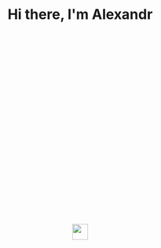 <h1 align="center">Hi there, I'm Alexandr

  <div>
   <?xml version="1.0" standalone="no"?>
<!DOCTYPE svg PUBLIC "-//W3C//DTD SVG 20010904//EN"
 "http://www.w3.org/TR/2001/REC-SVG-20010904/DTD/svg10.dtd">
<svg version="1.0" xmlns="http://www.w3.org/2000/svg"
 width="640.000000pt" height="484.000000pt" viewBox="0 0 640.000000 484.000000"
 preserveAspectRatio="xMidYMid meet">

<g transform="translate(0.000000,484.000000) scale(0.100000,-0.100000)"
fill="#000000" stroke="none">
<path d="M1874 4753 c-167 -178 -249 -358 -308 -678 -42 -227 -50 -328 -42
-558 7 -232 11 -262 56 -447 17 -69 35 -156 40 -195 17 -130 71 -309 126 -418
24 -47 252 -290 281 -298 8 -3 8 -19 2 -59 -6 -30 -7 -100 -4 -155 l7 -101
-89 -12 c-48 -6 -117 -14 -153 -17 -193 -17 -283 -48 -346 -117 -65 -72 -39
-137 58 -146 50 -4 143 -47 135 -61 -2 -3 -10 -21 -18 -39 l-14 -33 -90 7
c-49 3 -93 9 -97 13 -4 3 -11 33 -17 66 -49 296 -83 478 -96 523 -9 29 -13 57
-10 62 3 5 -3 18 -13 28 -14 14 -67 28 -188 51 -93 18 -263 50 -379 72 -369
71 -557 93 -595 69 -32 -20 -2 -253 63 -490 13 -47 34 -121 46 -165 12 -44 36
-120 52 -170 17 -49 34 -105 39 -124 13 -52 38 -70 116 -84 38 -7 69 -17 69
-23 0 -5 -43 -12 -95 -15 -130 -8 -236 -35 -269 -68 -15 -14 -18 -18 -6 -9 34
28 174 58 270 58 l87 0 -6 -38 c-3 -20 -8 -63 -12 -94 l-6 -58 -145 0 c-139 0
-177 7 -195 34 -5 8 -8 7 -8 -1 0 -7 12 -20 27 -30 23 -15 47 -17 170 -15 78
2 148 0 153 -3 7 -4 -1 -20 -20 -41 -16 -19 -30 -40 -30 -47 1 -13 30 21 30
35 0 4 7 8 15 8 11 0 15 -11 15 -37 1 -21 7 -64 14 -95 8 -32 10 -60 6 -63 -5
-3 -58 -8 -117 -12 -127 -7 -153 1 -153 47 0 38 28 56 115 75 68 14 109 33 45
21 -100 -19 -131 -30 -155 -53 -32 -32 -32 -53 0 -83 24 -22 28 -23 155 -17
l130 6 9 -37 c6 -20 17 -76 25 -124 18 -103 33 -136 92 -194 37 -38 49 -44 85
-44 l41 0 -55 45 c-74 60 -96 93 -108 162 -6 32 -17 87 -25 122 -8 35 -11 67
-8 70 3 3 171 9 372 12 l367 5 -369 2 c-327 1 -371 3 -379 17 -4 9 -14 60 -21
113 -12 86 -11 98 2 109 10 8 11 13 4 13 -14 0 -15 71 -4 135 6 33 11 39 27
36 11 -2 67 -7 125 -10 58 -4 167 -20 243 -36 131 -28 139 -31 182 -71 92 -86
251 -149 501 -200 115 -23 439 -30 577 -11 103 14 111 14 170 -5 113 -37 388
-35 521 3 21 6 60 31 86 55 l47 44 81 0 c81 0 82 0 97 -31 46 -88 148 -162
341 -245 131 -56 194 -90 194 -103 0 -4 -19 -8 -42 -9 -90 -4 -322 -27 -298
-29 14 -2 102 3 195 10 l170 13 33 -32 c35 -35 42 -58 15 -50 -10 3 -58 8
-108 11 -49 3 -139 10 -199 16 -60 5 -111 8 -113 5 -6 -6 44 -12 263 -32 l181
-17 36 -49 36 -48 -32 -1 c-18 -1 7 -7 54 -14 48 -7 90 -15 95 -18 13 -7 183
-35 289 -47 50 -5 158 -17 240 -25 194 -20 349 -46 539 -90 79 -18 115 -35
168 -78 36 -29 68 -31 68 -6 0 27 -90 96 -152 117 -89 29 -278 67 -452 92 -83
11 -151 22 -153 24 -2 2 22 7 54 10 32 4 67 12 78 16 12 6 -1 7 -35 2 -227
-29 -668 25 -726 89 l-19 22 55 -7 c140 -16 260 -24 540 -36 124 -5 236 -13
250 -18 l25 -10 -35 -16 c-19 -8 -30 -15 -23 -16 18 0 103 38 103 47 0 5 -19
9 -42 9 -24 1 -144 6 -268 13 -205 10 -327 19 -541 37 l-75 7 -25 45 c-50 95
-127 151 -323 232 -71 30 -155 71 -185 91 -56 36 -129 105 -120 113 2 2 130 8
284 11 l280 7 25 -22 c37 -33 134 -77 225 -100 49 -13 145 -26 248 -33 157
-10 166 -12 130 -24 l-38 -12 45 6 c25 3 103 6 174 5 70 0 126 1 123 4 -3 3
-42 9 -88 13 l-84 8 65 2 c36 0 101 8 145 17 44 9 98 15 121 15 23 -1 78 5
124 13 55 10 90 12 107 5 13 -5 48 -9 76 -9 76 0 99 -8 95 -34 -5 -37 -133
-68 -338 -83 -98 -6 -118 -13 -39 -13 70 0 205 17 291 36 81 19 113 41 104 71
-8 24 -34 32 -140 42 l-71 7 50 16 c52 17 315 34 315 20 0 -4 -23 -53 -52
-110 -40 -79 -57 -102 -73 -102 -11 0 -27 -5 -35 -10 -11 -7 -5 -8 19 -3 31 6
34 4 27 -13 -5 -10 -13 -32 -18 -49 -6 -16 -14 -33 -17 -37 -3 -4 -70 -9 -149
-11 -79 -3 -146 -8 -150 -12 -4 -4 58 -5 138 -1 80 4 148 4 152 1 3 -3 -3 -34
-13 -68 -21 -71 -53 -250 -47 -268 2 -7 14 -3 31 12 22 20 31 42 47 124 11 55
28 123 37 152 l16 51 116 7 c134 7 206 27 273 76 26 19 47 36 47 39 1 8 -55
11 -221 10 -87 0 -158 3 -158 7 0 5 16 37 35 73 19 36 42 80 52 97 10 20 24
33 36 33 30 0 57 19 57 40 0 11 -4 20 -9 20 -5 0 -8 -7 -7 -16 0 -9 -8 -20
-19 -24 -20 -7 -21 -4 -20 69 0 61 -4 83 -22 114 -27 45 -27 47 -10 47 7 0 37
7 65 15 38 12 56 23 66 43 13 24 26 30 142 55 168 37 164 36 272 46 105 11
138 7 167 -17 20 -17 20 -17 1 5 -10 13 -33 25 -50 28 -46 9 -282 -21 -396
-50 -54 -14 -108 -25 -119 -25 -19 0 -19 2 -7 32 8 18 19 76 25 128 7 52 18
131 26 175 8 44 17 111 20 150 4 43 12 76 23 88 13 14 14 22 5 37 -8 12 -9 42
-4 98 8 77 2 155 -13 180 -9 15 -100 15 -381 2 -257 -12 -448 -28 -495 -40
-31 -8 -37 -15 -48 -57 -28 -113 -71 -338 -88 -461 -12 -89 -23 -137 -33 -146
-9 -8 -50 -28 -91 -44 l-75 -30 -7 27 c-11 39 14 54 77 46 63 -7 85 0 85 31 0
68 -215 203 -413 260 -121 34 -152 42 -155 39 -3 -3 23 -15 201 -95 140 -63
289 -151 276 -164 -2 -3 -38 0 -79 5 -41 6 -97 12 -125 14 -50 3 -219 62 -263
91 -30 20 -38 12 -18 -18 19 -29 105 -82 177 -109 72 -28 150 -70 144 -79 -12
-19 -74 -19 -131 -2 -47 15 -55 21 -39 26 57 21 55 24 -16 19 -68 -5 -83 -3
-133 20 l-57 26 6 38 c4 21 11 60 16 86 5 26 9 67 9 91 0 23 3 45 6 49 8 8 19
151 19 247 0 56 -5 83 -18 103 -11 17 -13 27 -6 27 22 0 224 214 276 291 76
112 146 295 159 417 4 31 11 62 15 68 8 9 45 170 69 297 45 232 56 593 26 822
-18 139 -75 376 -105 435 -10 19 -36 70 -57 114 -57 117 -88 156 -124 156 -80
0 -320 -150 -504 -315 -111 -99 -264 -322 -297 -433 -9 -31 -17 -41 -28 -38
-40 11 -135 26 -231 36 -113 12 -120 14 -120 35 0 22 -52 77 -87 91 -75 32
-161 10 -222 -55 l-36 -39 -138 -3 -138 -4 -24 45 c-13 25 -39 79 -59 121 -76
162 -247 366 -401 478 -57 42 -160 101 -175 101 -6 0 -27 -17 -46 -37z m2474
-85 c-59 -56 -148 -299 -188 -508 -21 -113 -26 -120 -102 -160 -77 -41 -217
-12 -277 56 -26 29 -31 43 -31 83 0 44 6 57 58 128 95 127 311 304 477 389 98
51 105 53 63 12z m-2292 -37 c91 -67 198 -176 271 -276 52 -72 92 -142 75
-131 -5 3 -13 -10 -16 -29 -8 -43 -47 -90 -105 -127 -36 -22 -56 -28 -103 -28
-93 0 -100 11 -121 201 -15 136 -65 372 -91 432 -13 29 7 20 90 -42z m-174
-138 c49 -55 73 -219 66 -443 -4 -128 -7 -141 -49 -262 -24 -70 -45 -125 -47
-123 -3 2 15 59 39 127 l44 123 -1 215 c-1 200 -3 220 -25 284 -27 78 -44 90
-99 72 -26 -8 -40 -22 -57 -56 -72 -146 -144 -511 -159 -800 -4 -76 -1 -166
10 -266 9 -83 16 -155 17 -160 0 -5 7 16 15 46 20 75 65 170 122 254 26 39 56
88 67 108 10 21 21 35 23 33 3 -2 -3 -16 -12 -29 -9 -14 -16 -30 -16 -36 0 -6
-18 -34 -39 -63 -60 -80 -120 -208 -140 -299 l-17 -81 -12 65 c-22 119 -34
321 -28 450 14 272 82 614 156 781 23 51 29 57 74 68 47 11 52 10 68 -8z
m2647 -238 c32 -16 32 -17 56 -200 29 -220 15 -674 -25 -850 -5 -22 -10 -55
-10 -74 l0 -34 -18 24 c-10 13 -28 49 -41 79 -63 147 -116 242 -180 322 -62
78 -69 90 -61 115 l8 28 1 -32 c1 -20 12 -45 29 -65 88 -102 139 -189 209
-353 l37 -90 13 75 c46 269 56 631 23 876 -17 130 -23 151 -42 166 -61 47
-144 -6 -211 -137 -31 -59 -35 -55 -8 8 35 81 117 155 174 157 10 0 31 -7 46
-15z m-2100 -75 c11 -24 11 -24 -3 -6 -9 11 -16 24 -16 30 0 12 5 7 19 -24z
m50 -110 c11 -24 11 -24 -3 -6 -9 11 -16 24 -16 30 0 12 5 7 19 -24z m634 -9
c17 -16 20 -33 20 -93 0 -40 -3 -100 -7 -133 -6 -51 -4 -65 13 -93 25 -39 53
-51 126 -54 43 -2 61 2 85 20 16 13 30 21 30 19 0 -12 -80 -87 -107 -101 -85
-42 -198 3 -243 98 -19 37 -19 39 0 90 26 68 26 120 -1 147 -16 16 -27 19 -47
13 -15 -4 -37 -6 -48 -6 -12 1 -28 -5 -35 -14 -10 -12 -8 -20 10 -42 22 -27
34 -51 46 -87 5 -16 8 -17 16 -5 8 12 9 11 6 -5 -12 -49 -20 -102 -19 -125 l1
-25 -8 25 -8 25 -12 -28 c-6 -16 -11 -35 -11 -43 0 -8 -9 -14 -20 -14 -36 0
-126 -40 -152 -68 -46 -49 -58 -85 -58 -174 0 -73 3 -88 25 -121 l26 -37 117
0 118 0 -4 -40 c-4 -40 -6 -42 -76 -75 -126 -60 -263 -162 -243 -181 4 -4 31
9 60 28 94 63 239 127 288 128 20 0 154 -56 286 -120 123 -60 156 -65 98 -14
-45 38 -114 79 -255 150 -52 26 -98 52 -102 58 -4 6 -8 23 -8 38 l0 28 123 -6
c151 -7 176 0 201 51 24 48 34 173 16 214 -11 28 -10 32 22 65 42 43 58 92 59
182 1 63 -1 70 -27 91 -16 13 -32 23 -35 23 -3 0 -14 -18 -24 -40 -27 -61 -47
-74 -102 -67 -29 3 -52 12 -60 23 -17 24 -16 76 2 121 8 19 15 44 15 54 0 23
17 24 160 5 117 -16 284 -54 374 -85 141 -49 300 -155 411 -272 132 -140 193
-237 259 -411 67 -172 80 -329 38 -450 -13 -36 -29 -72 -37 -78 -8 -6 -12 -17
-9 -25 3 -7 1 -16 -5 -20 -7 -4 -8 0 -4 11 5 13 0 12 -25 -6 -36 -27 -38 -33
-17 -50 13 -11 13 -15 0 -40 -52 -100 -270 -310 -321 -310 -12 0 -24 -4 -26
-9 -2 -5 -58 -5 -138 0 -74 5 -507 8 -963 7 -455 -2 -827 0 -827 3 0 3 -19 20
-43 36 -24 17 -80 68 -125 113 -62 61 -90 98 -116 153 -76 161 -116 332 -116
496 1 227 63 378 243 582 96 110 218 201 371 279 143 72 248 97 446 106 138 6
160 13 204 63 17 18 39 37 50 42 32 13 97 3 119 -20z m-1036 -93 c-2 -18 -4
-4 -4 32 0 36 2 50 4 33 2 -18 2 -48 0 -65z m2196 22 c-8 -30 -18 -116 -22
-190 l-8 -135 -1 101 c-2 98 8 185 30 252 16 54 18 32 1 -28z m-1773 40 c0 -5
-8 -10 -17 -10 -15 0 -16 2 -3 10 19 12 20 12 20 0z m1627 -82 c-2 -18 -4 -6
-4 27 0 33 2 48 4 33 2 -15 2 -42 0 -60z m-1670 66 c-3 -3 -12 -4 -19 -1 -8 3
-5 6 6 6 11 1 17 -2 13 -5z m1194 -31 c-12 -20 -14 -14 -5 12 4 9 9 14 11 11
3 -2 0 -13 -6 -23z m-1331 -17 c0 -2 -7 -7 -16 -10 -8 -3 -12 -2 -9 4 6 10 25
14 25 6z m-60 -31 c0 -2 -10 -9 -22 -15 -22 -11 -22 -10 -4 4 21 17 26 19 26
11z m-70 -40 c0 -2 -10 -9 -22 -15 -22 -11 -22 -10 -4 4 21 17 26 19 26 11z
m-123 -27 c-3 -8 -6 -5 -6 6 -1 11 2 17 5 13 3 -3 4 -12 1 -19z m73 -2 c0 -2
-8 -10 -17 -17 -16 -13 -17 -12 -4 4 13 16 21 21 21 13z m-77 -40 c3 -8 0 -19
-7 -25 -10 -9 -12 -6 -8 14 5 29 8 31 15 11z m2060 -59 c3 22 4 20 6 -10 l1
-38 -40 32 c-49 39 -53 52 -6 15 l35 -26 4 27z m-1106 -69 c-3 -7 -5 -2 -5 12
0 14 2 19 5 13 2 -7 2 -19 0 -25z m21 -43 c-3 -3 -9 2 -12 12 -6 14 -5 15 5 6
7 -7 10 -15 7 -18z m-68 -5 c0 -5 -5 -10 -11 -10 -5 0 -7 5 -4 10 3 6 8 10 11
10 2 0 4 -4 4 -10z m125 -40 c10 -11 16 -20 13 -20 -3 0 -13 9 -23 20 -10 11
-16 20 -13 20 3 0 13 -9 23 -20z m235 -5 c-13 -14 -31 -25 -39 -24 -11 0 -10
3 4 9 12 4 27 15 34 24 7 9 16 16 19 16 3 0 -5 -11 -18 -25z m-183 -21 c-3 -3
-12 -4 -19 -1 -8 3 -5 6 6 6 11 1 17 -2 13 -5z m50 -10 c-3 -3 -12 -4 -19 -1
-8 3 -5 6 6 6 11 1 17 -2 13 -5z m66 -1 c-7 -2 -19 -2 -25 0 -7 3 -2 5 12 5
14 0 19 -2 13 -5z m-338 -53 c15 -17 16 -24 7 -45 -25 -55 -113 -50 -120 7 -6
51 76 79 113 38z m1456 -953 c-10 -9 -11 -8 -5 6 3 10 9 15 12 12 3 -3 0 -11
-7 -18z m-4207 -305 c-1 -7 -2 -36 -4 -64 l-2 -53 -9 40 c-12 61 -11 97 4 93
6 -3 12 -10 11 -16z m166 -27 c25 -8 71 -17 103 -20 31 -4 57 -10 57 -14 0 -4
24 -9 53 -10 28 -1 185 -28 347 -60 340 -66 318 -54 344 -192 8 -41 24 -117
35 -169 40 -193 60 -341 56 -420 -1 -25 -3 -60 -4 -78 -1 -39 3 -39 -151 1
-60 15 -77 23 -57 25 19 2 27 9 27 22 0 31 -28 50 -78 51 -26 1 -68 3 -94 5
-26 2 -50 -1 -52 -5 -3 -4 38 -11 91 -14 67 -4 100 -10 111 -21 23 -23 9 -29
-36 -16 -22 5 -78 15 -124 21 -46 5 -119 21 -163 34 -113 34 -306 84 -350 90
-11 2 -22 4 -24 4 -2 1 2 8 9 16 11 13 10 14 -6 9 -10 -4 -24 -11 -30 -15 -5
-5 -20 -6 -32 -2 -29 7 -52 86 -51 174 2 97 -50 289 -84 311 -5 3 -12 21 -14
40 -5 49 -10 79 -22 118 -12 39 -14 100 -4 125 5 14 14 16 52 11 25 -3 66 -13
91 -21z m1750 -89 c0 -3 -4 -8 -10 -11 -5 -3 -10 -1 -10 4 0 6 5 11 10 11 6 0
10 -2 10 -4z m1300 -11 c151 -3 313 -10 360 -16 47 -6 134 -12 193 -13 84 -1
110 -4 117 -16 13 -20 13 -157 -1 -181 -6 -11 -10 -35 -10 -52 0 -62 -22 -173
-54 -272 -18 -55 -42 -136 -54 -179 -12 -44 -31 -89 -44 -102 -13 -14 -26 -45
-32 -81 l-11 -58 -69 -1 c-39 -1 -60 0 -48 3 29 6 45 27 41 55 -3 21 -9 23
-88 29 -47 3 -87 4 -89 2 -12 -10 18 -17 89 -21 44 -2 80 -7 80 -11 -1 -19
-22 -33 -58 -38 -32 -4 -47 -1 -68 16 -15 11 -33 21 -42 21 -8 0 2 -13 23 -30
l38 -30 -29 0 c-16 0 -173 7 -349 15 -176 8 -392 15 -480 16 -88 0 -206 6
-263 13 -57 6 -108 8 -115 4 -23 -14 -65 -9 -71 10 -3 9 -4 53 -2 97 3 107 -3
121 -56 133 -24 5 -46 7 -50 5 -4 -2 -10 -24 -14 -50 -4 -26 -16 -61 -26 -80
-15 -25 -18 -42 -13 -73 6 -33 4 -40 -9 -40 -9 0 -17 3 -17 8 -6 35 -9 74 -14
182 -4 68 -10 127 -14 130 -17 11 -22 62 -7 74 10 7 16 41 20 107 6 79 4 98
-9 109 -19 16 -19 39 0 46 8 4 15 18 15 34 0 21 -7 30 -30 40 -36 15 -38 25
-7 35 21 8 21 8 -5 12 -16 2 -28 9 -28 15 0 6 11 8 25 6 20 -4 23 -3 14 8 -6
8 -17 14 -24 14 -7 0 -16 16 -20 36 -9 50 8 64 80 70 33 3 61 7 64 10 6 5 561
0 1161 -11z m-3191 -95 c0 -23 -1 -23 -8 -5 -5 11 -11 40 -14 65 l-6 45 14
-40 c7 -22 14 -51 14 -65z m3693 78 c-8 -8 -17 -8 -34 0 -22 10 -21 11 12 11
26 1 31 -2 22 -11z m1820 -160 c-7 -73 -21 -194 -32 -268 -11 -74 -25 -175
-31 -223 -10 -79 -14 -90 -36 -100 -18 -8 -29 -8 -41 1 -54 39 -78 50 -101 47
-14 -2 -94 -15 -177 -29 -84 -14 -172 -26 -197 -26 -53 0 -107 -10 -107 -19 0
-10 166 7 338 34 84 14 159 25 167 25 9 0 30 -14 47 -31 24 -23 40 -30 60 -27
30 5 38 -6 12 -16 -32 -12 -64 -5 -89 20 -30 30 -15 31 -290 -6 -82 -11 -167
-20 -187 -20 -21 0 -38 -4 -38 -9 0 -5 24 -7 53 -5 87 8 340 35 375 39 39 6
82 -3 82 -16 0 -13 -3 -14 -195 -43 -93 -15 -257 -45 -363 -67 -181 -39 -219
-42 -196 -19 9 9 191 39 248 41 29 1 30 1 6 8 -22 6 -62 4 -202 -14 -39 -5
-47 -3 -42 9 5 14 36 26 144 56 25 7 40 15 34 17 -9 3 -89 -14 -151 -33 -19
-5 -23 -3 -23 17 0 42 10 47 72 39 32 -5 70 -5 85 -1 22 6 9 10 -55 16 -82 7
-83 8 -80 33 3 25 3 25 108 27 58 1 116 5 130 9 26 7 32 8 137 21 35 4 68 14
74 21 9 11 6 13 -17 9 -253 -42 -351 -53 -389 -41 -40 13 -47 40 -12 50 12 3
94 6 182 6 88 1 178 5 200 9 50 11 33 13 -70 12 -44 -1 -134 -3 -201 -4 l-120
-2 13 90 c44 299 53 363 53 388 0 15 4 33 10 40 6 6 16 20 23 30 11 16 51 21
137 16 8 0 71 4 140 9 69 6 175 11 235 12 61 1 146 5 190 9 44 4 84 3 89 -1 6
-5 5 -58 -2 -140z m-802 113 c0 -6 -4 -13 -10 -16 -5 -3 -10 1 -10 9 0 9 5 16
10 16 6 0 10 -4 10 -9z m-3670 -11 c0 -5 -2 -10 -4 -10 -3 0 -8 5 -11 10 -3 6
-1 10 4 10 6 0 11 -4 11 -10z m-971 -215 c23 -84 43 -187 37 -193 -4 -3 -74
210 -93 283 -5 20 -5 20 16 0 12 -11 30 -52 40 -90z m1866 71 c19 -14 19 -15
-8 -40 l-27 -25 0 24 c0 13 -3 30 -6 39 -8 20 15 21 41 2z m-90 -255 c9 -89
14 -168 11 -176 -2 -7 -22 -16 -44 -20 -30 -5 -52 0 -95 19 -32 14 -57 27 -57
29 0 2 29 19 65 36 58 29 105 70 105 93 0 4 -17 0 -37 -11 -21 -10 -76 -30
-123 -45 l-84 -26 -22 21 c-14 14 -23 16 -26 9 -3 -10 -29 -9 -112 1 -158 19
-185 50 -92 104 45 26 106 41 296 70 58 9 125 26 150 38 25 13 46 22 47 22 1
-1 10 -74 18 -164z m83 151 c8 -6 12 -35 11 -96 -2 -93 -14 -123 -23 -54 -19
155 -18 168 12 150z m1892 -279 c-7 -37 -14 -81 -17 -98 -16 -103 -44 -259
-47 -263 -3 -2 -22 -6 -44 -9 l-39 -5 9 58 c6 41 16 66 32 81 15 14 31 51 45
105 26 97 64 209 69 203 2 -2 -1 -35 -8 -72z m-2260 29 c0 -4 -22 -17 -50 -30
-47 -22 -51 -22 -81 -7 -38 20 -34 24 28 35 65 10 103 12 103 2z m2753 -51
c31 -14 57 -28 57 -33 0 -17 -30 -7 -81 28 -30 20 -49 35 -44 33 6 -2 36 -15
68 -28z m-2601 -63 c-20 -20 -162 0 -162 23 0 4 17 14 37 22 36 14 40 13 85
-12 26 -14 44 -29 40 -33z m2213 46 c30 -20 24 -34 -16 -34 -21 0 -29 5 -29
18 0 17 8 32 17 32 2 0 15 -7 28 -16z m-2394 -72 c-51 -4 -63 4 -37 23 16 12
23 12 50 -3 l31 -17 -44 -3z m339 23 c0 -16 -17 -19 -45 -9 -13 5 -14 8 -3 15
21 14 48 10 48 -6z m243 -20 c27 -5 27 -6 27 -92 0 -70 -3 -88 -17 -99 -17
-12 -17 -13 0 -19 29 -12 19 -25 -18 -25 -40 0 -39 -3 -24 74 6 32 8 60 6 63
-7 6 -48 -86 -50 -110 -3 -35 -20 -10 -24 36 -3 37 1 54 17 74 14 18 20 41 20
74 0 44 2 48 18 40 9 -6 29 -12 45 -16z m1886 11 c6 -8 25 -19 41 -26 17 -7
30 -15 30 -19 0 -9 -128 -31 -175 -31 -33 0 -34 1 -29 33 3 17 7 38 10 45 5
17 108 16 123 -2z m-2166 -13 c38 -6 39 -7 35 -44 -2 -22 0 -39 3 -39 8 0 18
-91 11 -103 -2 -4 -10 -3 -17 3 -7 6 -26 13 -42 15 -15 2 -29 4 -30 4 -1 1 3
15 9 31 14 42 0 55 -73 69 -40 8 -58 16 -52 22 6 6 37 2 87 -11 43 -12 80 -20
82 -17 3 2 -23 12 -56 21 -65 18 -72 27 -37 44 27 13 32 13 80 5z m-1558 -30
c71 -19 72 -20 57 -35 -9 -9 -12 -9 -12 1 0 11 -16 12 -75 6 l-75 -7 0 32 c0
29 2 32 23 25 12 -3 49 -14 82 -22z m1048 -20 c42 -6 48 -18 15 -27 -35 -9
-108 -7 -108 3 0 5 -3 17 -7 27 -5 15 -2 16 28 10 19 -3 51 -9 72 -13z m2880
-19 c14 -5 -1 -16 -65 -47 -101 -48 -123 -51 -215 -36 -74 13 -77 16 -67 57 5
19 13 22 53 23 25 0 69 5 96 9 54 9 169 6 198 -6z m317 6 c0 -5 -6 -10 -14
-10 -8 0 -18 5 -21 10 -3 6 3 10 14 10 12 0 21 -4 21 -10z m-4207 -20 c5 -19
2 -20 -51 -14 -64 8 -80 14 -36 14 16 0 36 5 44 10 23 15 37 12 43 -10z m229
-27 c48 -15 86 -28 85 -30 -4 -4 -180 25 -200 33 -9 3 -13 12 -10 20 3 9 12
13 21 9 9 -3 55 -18 104 -32z m1012 8 c82 -18 104 -34 64 -46 -40 -13 -201
-76 -258 -102 -79 -36 -100 -43 -101 -35 0 4 -2 37 -4 74 -2 36 -6 76 -10 87
-6 19 -2 21 38 21 25 0 60 7 78 15 37 16 60 14 193 -14z m2943 5 c3 -3 2 -25
-1 -50 -6 -37 -12 -46 -36 -54 -15 -6 -31 -8 -34 -5 -3 3 -11 2 -18 -3 -12 -8
-22 -9 -90 -5 -29 1 -88 45 -76 56 4 4 46 22 95 40 80 31 143 39 160 21z
m-3610 -22 c-3 -3 -12 -4 -19 -1 -8 3 -5 6 6 6 11 1 17 -2 13 -5z m283 -39 c0
-33 -3 -43 -14 -39 -8 3 -11 15 -9 32 11 66 23 70 23 7z m-484 -10 c144 -23
195 -36 188 -47 -3 -5 -24 -7 -48 -3 -97 14 -281 64 -241 65 6 0 51 -7 101
-15z m3296 -1 c48 -5 57 -10 62 -29 6 -24 82 -58 159 -71 21 -4 41 -13 44 -21
4 -11 8 -11 13 -3 6 9 33 6 111 -11 57 -12 108 -26 113 -31 16 -14 -59 -9 -90
6 -34 16 -127 30 -120 17 3 -4 28 -11 55 -14 28 -3 63 -13 80 -21 16 -9 42
-16 56 -16 14 0 43 -5 64 -12 l38 -12 -16 -28 c-15 -26 -15 -30 1 -58 16 -28
16 -31 2 -37 -9 -3 -139 -7 -288 -7 -248 -1 -278 1 -356 21 -47 12 -103 29
-125 39 -36 15 -38 18 -21 28 10 6 32 22 47 35 28 22 29 26 27 100 -1 42 2 91
6 109 8 33 10 34 45 28 20 -4 62 -9 93 -12z m251 -15 c10 -11 17 -23 14 -25
-2 -2 -30 1 -63 8 l-59 12 30 12 c42 18 58 17 78 -7z m-3785 -8 c41 -11 76
-22 80 -25 3 -3 -18 -6 -47 -6 -57 0 -126 24 -116 40 3 5 7 10 8 10 1 0 35 -9
75 -19z m1420 -7 c12 -8 22 -22 22 -31 0 -16 11 -56 33 -116 12 -34 40 -54 82
-60 26 -3 30 -8 30 -33 0 -27 -3 -29 -50 -37 -27 -5 -129 -9 -225 -10 -198 -2
-327 15 -494 64 -99 30 -240 88 -232 96 2 2 49 -5 105 -17 l101 -22 173 63
c342 124 360 129 397 123 19 -4 45 -13 58 -20z m-883 -35 c13 -6 5 -6 -20 -3
-22 4 -44 11 -50 16 -11 10 34 2 70 -13z m3505 1 c0 -22 -33 -27 -60 -10 -13
8 -13 9 0 14 8 2 22 7 30 9 26 9 30 7 30 -13z m-3300 -37 c0 -9 -10 -11 -32
-6 -63 12 -71 20 -19 19 33 -1 51 -5 51 -13z m4102 -30 c18 -30 23 -52 22
-100 0 -35 -3 -65 -5 -67 -7 -7 -259 -9 -266 -2 -4 3 -1 6 5 6 17 0 60 80 73
137 13 57 16 58 106 62 38 1 43 -2 65 -36z m-3239 12 c22 -3 37 -12 37 -20 0
-7 14 -16 30 -20 55 -12 31 -20 -45 -15 -78 5 -88 10 -100 48 -6 20 -4 22 17
18 13 -3 40 -8 61 -11z m2652 -5 c-11 -5 -51 -8 -90 -8 -60 1 -64 2 -30 8 60
11 145 11 120 0z m350 -10 c13 -21 -8 -72 -43 -109 -39 -41 -99 -65 -192 -77
l-47 -6 0 33 c0 25 -8 40 -35 64 l-36 31 96 18 c54 11 129 27 167 37 86 22 83
21 90 9z m-2464 -10 l188 0 -24 -26 -25 -27 -122 7 c-246 13 -305 17 -386 27
-45 6 -85 16 -89 22 -4 7 36 8 132 4 76 -4 223 -7 326 -7z m744 -25 c121 -3
224 -10 229 -15 15 -15 -2 -24 -18 -11 -11 9 -37 10 -110 2 -52 -6 -157 -11
-232 -11 -121 0 -139 2 -161 20 -14 11 -40 20 -58 20 -18 0 -44 -9 -58 -20
-35 -27 -71 -26 -91 5 -9 13 -16 26 -16 27 0 2 66 0 147 -4 82 -3 247 -9 368
-13z m435 5 c0 -16 -37 -30 -80 -30 -54 0 -49 23 6 31 62 10 74 10 74 -1z
m-153 -21 c-14 -8 -22 -8 -30 0 -8 8 -3 11 19 11 25 -1 27 -2 11 -11z m-1452
-78 c6 -11 -33 -26 -43 -16 -4 3 0 10 8 15 19 12 27 12 35 1z m335 -6 c74 -3
155 -8 180 -11 l45 -6 -35 -18 c-51 -26 -214 -44 -338 -37 -58 3 -109 10 -113
14 -5 5 -3 24 4 42 12 33 12 33 67 27 30 -3 116 -8 190 -11z m2197 -18 c2 -3
-4 -10 -15 -16 -14 -7 -24 -6 -40 5 -12 8 -22 19 -22 24 0 8 67 -3 77 -13z
m894 -262 c17 -11 -11 -36 -66 -60 -50 -22 -93 -30 -232 -41 -83 -6 -84 -5
-53 63 l19 42 86 0 c47 -1 89 2 93 6 8 8 137 0 153 -10z"/>
<path d="M2472 3565 c-154 -24 -210 -48 -177 -75 12 -10 48 -10 175 -1 88 6
166 14 174 17 21 8 28 32 16 55 -13 23 -61 24 -188 4z"/>
<path d="M3412 3540 c-1 -15 4 -32 10 -38 12 -9 205 -49 290 -59 29 -4 38 -1
47 16 24 43 -51 74 -239 100 -101 13 -106 12 -108 -19z"/>
<path d="M2132 3419 c-29 -5 -62 -14 -73 -19 -21 -12 -35 -52 -24 -70 37 -60
323 -52 386 11 31 31 23 61 -24 78 -33 13 -189 13 -265 0z"/>
<path d="M3621 3381 c-39 -39 -24 -64 62 -108 42 -21 70 -26 153 -31 120 -6
148 0 170 34 16 24 16 26 -3 45 -34 35 -154 69 -262 76 -91 5 -100 4 -120 -16z"/>
<path d="M950 1910 c0 -6 19 -10 42 -10 49 0 46 9 -6 15 -20 3 -36 1 -36 -5z"/>
<path d="M475 1900 c-8 -12 -10 -79 -2 -86 3 -3 9 15 12 40 6 40 9 44 25 36
10 -6 27 -10 37 -10 17 1 17 2 -1 15 -22 17 -62 20 -71 5z"/>
<path d="M966 1869 c7 -11 51 -12 58 -1 3 4 -11 9 -30 9 -18 1 -31 -3 -28 -8z"/>
<path d="M526 1845 c-14 -13 -26 -30 -26 -36 0 -7 16 2 35 21 19 19 35 35 35
37 0 10 -21 0 -44 -22z"/>
<path d="M706 1818 c-9 -12 -16 -29 -16 -38 1 -8 7 -3 16 13 8 15 21 27 29 27
19 0 19 -9 -1 -31 -10 -11 -12 -19 -5 -24 6 -3 16 5 22 19 10 20 17 24 36 20
12 -4 23 -2 23 4 0 5 -12 12 -27 14 -16 3 -35 8 -44 12 -12 5 -22 0 -33 -16z"/>
<path d="M778 1783 c-10 -2 -18 -10 -18 -17 0 -8 -14 -16 -31 -20 -17 -3 -28
-10 -24 -16 4 -6 16 -5 34 5 31 15 43 11 34 -11 -3 -8 -16 -14 -29 -14 -13 0
-24 -5 -24 -11 0 -14 52 -2 62 14 4 7 5 20 2 30 -3 10 1 19 10 23 9 3 16 10
16 15 0 9 -4 10 -32 2z"/>
<path d="M448 1629 c-2 -13 -1 -35 3 -49 6 -20 7 -17 8 18 1 23 4 42 9 42 11
0 75 -24 90 -34 7 -4 16 -6 19 -3 9 10 -46 39 -85 44 -35 5 -40 3 -44 -18z"/>
<path d="M642 1617 c-64 -13 -47 -17 33 -8 50 5 62 8 40 12 -16 2 -50 1 -73
-4z"/>
<path d="M487 1583 c-15 -14 -5 -18 39 -14 32 2 42 6 33 12 -17 10 -63 12 -72
2z"/>
<path d="M625 1580 c-14 -6 2 -9 50 -9 48 0 64 3 50 9 -11 5 -33 9 -50 9 -16
0 -39 -4 -50 -9z"/>
<path d="M775 1499 c-31 -5 -22 -7 45 -10 47 -2 111 -3 143 -1 52 2 57 0 57
-19 0 -15 -5 -19 -17 -15 -43 11 -263 17 -263 7 0 -7 25 -11 63 -12 34 -1 100
-2 147 -2 81 -2 85 -1 88 21 2 12 -3 24 -11 28 -21 7 -206 10 -252 3z"/>
<path d="M2619 1963 c-13 -16 -12 -17 4 -4 16 13 21 21 13 21 -2 0 -10 -8 -17
-17z"/>
<path d="M2260 1831 c-5 -11 -10 -55 -10 -99 0 -92 9 -107 58 -92 18 5 32 6
32 2 0 -12 20 23 20 35 0 7 -14 20 -31 28 -34 18 -34 34 2 53 l24 13 -30 -3
c-26 -3 -30 -8 -33 -36 -2 -20 2 -34 10 -36 44 -14 51 -17 42 -26 -5 -4 -25
-11 -45 -15 l-35 -6 2 43 c1 24 2 64 3 91 1 40 4 47 21 47 10 0 24 -9 30 -20
6 -11 16 -20 22 -20 7 0 6 5 -2 15 -7 8 -9 15 -4 15 17 1 -30 30 -48 30 -9 0
-22 -9 -28 -19z"/>
<path d="M2505 1820 c-3 -5 -1 -10 4 -10 6 0 11 5 11 10 0 6 -2 10 -4 10 -3 0
-8 -4 -11 -10z"/>
<path d="M3695 1780 c-3 -5 -2 -10 4 -10 5 0 13 5 16 10 3 6 2 10 -4 10 -5 0
-13 -4 -16 -10z"/>
<path d="M3893 1775 c-9 -24 1 -27 15 -5 8 13 8 20 2 20 -6 0 -13 -7 -17 -15z"/>
<path d="M3740 1771 c0 -6 -10 -16 -22 -21 -23 -9 -23 -9 -2 -9 20 -1 41 26
29 37 -3 3 -5 0 -5 -7z"/>
<path d="M3926 1762 c-4 -13 -5 -26 -2 -29 10 -11 18 4 14 29 l-4 23 -8 -23z"/>
<path d="M2443 1693 c15 -2 37 -2 50 0 12 2 0 4 -28 4 -27 0 -38 -2 -22 -4z"/>
<path d="M2400 1672 c0 -15 27 -22 87 -22 71 0 64 9 -10 14 -31 2 -60 7 -66
11 -6 3 -11 2 -11 -3z"/>
<path d="M3766 1549 c-12 -23 -13 -36 -4 -55 6 -13 15 -24 20 -24 13 0 9 16
-7 30 -13 11 -12 16 6 41 11 16 23 29 27 29 4 0 7 -22 7 -49 l0 -50 -52 -16
c-38 -12 -83 -16 -172 -14 -66 1 -123 0 -127 -3 -23 -23 272 -22 314 1 13 7
25 11 27 9 2 -2 -4 -27 -13 -55 -13 -40 -21 -51 -32 -46 -8 3 -58 15 -110 25
-115 23 -169 35 -195 43 -11 3 -4 -3 15 -14 19 -11 43 -20 53 -21 10 0 16 -3
14 -7 -3 -5 18 -9 47 -10 28 -1 84 -11 123 -21 53 -14 75 -17 81 -8 15 20 35
94 29 110 -3 8 -2 18 3 21 6 4 10 31 10 61 0 51 -2 54 -24 54 -17 0 -29 -9
-40 -31z"/>
<path d="M2955 1490 c-13 -6 9 -9 64 -9 46 -1 81 2 78 5 -10 11 -120 13 -142
4z"/>
<path d="M3008 1453 c17 -2 47 -2 65 0 17 2 3 4 -33 4 -36 0 -50 -2 -32 -4z"/>
<path d="M3110 1450 c0 -5 5 -10 10 -10 6 0 10 5 10 10 0 6 -4 10 -10 10 -5 0
-10 -4 -10 -10z"/>
<path d="M2400 1412 c0 -11 -2 -26 -5 -34 -3 -7 1 -22 8 -32 13 -18 17 -18
128 -1 63 9 130 21 149 25 l35 8 -45 1 c-25 0 -90 -6 -145 -14 -55 -8 -104
-15 -108 -15 -5 0 -7 15 -5 33 3 27 7 32 28 31 14 0 84 -3 155 -7 86 -4 116
-3 90 3 -22 5 -95 12 -162 16 -120 6 -123 6 -123 -14z"/>
<path d="M5350 1880 c-12 -8 -10 -9 7 -7 12 2 26 6 29 10 11 11 -19 8 -36 -3z"/>
<path d="M5207 1869 c-15 -4 -27 -5 -27 -2 0 3 -7 0 -15 -7 -8 -7 -15 -20 -15
-29 1 -14 2 -14 11 2 6 11 23 17 47 18 20 0 46 4 57 8 18 7 17 8 -5 13 -14 2
-38 1 -53 -3z"/>
<path d="M5270 1845 c-14 -8 -45 -19 -69 -25 -54 -14 -46 -25 12 -16 28 4 53
16 67 31 27 29 25 30 -10 10z"/>
<path d="M5366 1851 c-12 -5 -15 -10 -9 -14 6 -4 16 0 23 8 14 17 13 17 -14 6z"/>
<path d="M5135 1750 c4 -6 11 -8 16 -5 14 9 11 15 -7 15 -8 0 -12 -5 -9 -10z"/>
<path d="M5177 1733 c-4 -3 -7 -11 -7 -17 0 -6 5 -5 12 2 6 6 9 14 7 17 -3 3
-9 2 -12 -2z"/>
<path d="M5473 1668 c-6 -7 -13 -21 -16 -31 -6 -16 -2 -18 25 -15 24 2 34 9
36 23 3 19 2 19 -11 3 -14 -18 -37 -24 -37 -11 0 3 7 15 17 25 9 10 11 18 6
18 -6 0 -15 -6 -20 -12z"/>
<path d="M5000 1620 c-6 -12 -9 -24 -7 -27 3 -2 11 5 17 17 6 12 9 24 7 27 -3
2 -11 -5 -17 -17z"/>
<path d="M5030 1630 c0 -5 7 -10 15 -10 8 0 15 5 15 10 0 6 -7 10 -15 10 -8 0
-15 -4 -15 -10z"/>
<path d="M5050 1593 c-14 -3 -29 -9 -35 -15 -13 -14 64 -3 79 12 11 11 3 11
-44 3z"/>
<path d="M5378 1483 c7 -3 16 -2 19 1 4 3 -2 6 -13 5 -11 0 -14 -3 -6 -6z"/>
<path d="M6281 1278 c0 -15 -10 -36 -22 -47 -20 -18 -161 -62 -314 -96 -38 -9
-74 -20 -78 -25 -10 -9 24 -1 213 48 74 19 147 41 162 48 33 17 51 47 45 77
-4 19 -4 18 -6 -5z"/>
<path d="M5829 1058 c-15 -11 -55 -23 -100 -29 -95 -14 -106 -24 -14 -14 73 7
127 25 140 45 12 19 1 19 -26 -2z"/>
<path d="M550 992 c0 -5 14 -7 30 -4 17 2 30 6 30 8 0 2 -13 4 -30 4 -16 0
-30 -4 -30 -8z"/>
<path d="M4670 769 c-25 -5 -97 -9 -160 -10 -112 -2 -113 -2 -50 -11 66 -8
236 4 295 21 l30 9 -35 0 c-19 0 -55 -4 -80 -9z"/>
<path d="M1287 733 c-15 -14 -6 -53 16 -67 31 -20 58 -24 259 -40 192 -16 397
-11 828 20 118 9 397 18 620 20 223 3 412 7 420 8 51 12 -734 4 -905 -9 -534
-38 -840 -43 -1100 -15 -77 8 -104 14 -120 30 -17 17 -18 23 -7 40 11 19 3 28
-11 13z"/>
<path d="M4911 716 c11 -11 288 -24 349 -16 42 5 20 8 -86 9 -78 0 -170 4
-205 7 -35 4 -61 4 -58 0z"/>
<path d="M3333 633 c15 -2 39 -2 55 0 15 2 2 4 -28 4 -30 0 -43 -2 -27 -4z"/>
<path d="M3937 623 c-43 -8 -76 -17 -73 -20 2 -3 37 1 78 9 92 16 245 15 618
-6 162 -9 335 -15 385 -15 74 2 63 3 -65 10 -85 5 -272 15 -415 24 -313 18
-425 18 -528 -2z"/>
<path d="M3179 626 c-2 -2 -47 -6 -99 -10 -93 -5 -330 -33 -360 -41 -8 -2
-217 -6 -465 -10 -489 -6 -1020 -21 -1128 -31 -92 -9 -121 -39 -77 -79 28 -26
319 -33 435 -10 44 8 96 16 115 16 25 1 28 3 12 6 -13 3 -76 -3 -139 -12 -90
-13 -148 -15 -264 -10 -89 5 -152 12 -158 19 -5 6 -5 20 -1 32 8 20 18 22 137
28 350 18 633 25 1129 27 214 2 365 7 430 16 98 13 180 22 429 48 97 9 115 13
69 14 -33 0 -63 -1 -65 -3z"/>
<path d="M2071 606 c10 -9 169 -15 169 -6 0 6 -37 10 -87 10 -47 0 -84 -2 -82
-4z"/>
<path d="M2510 446 c-52 -8 -131 -16 -175 -20 -236 -18 -521 -52 -470 -55 22
-1 355 31 585 57 177 19 427 21 705 3 159 -10 252 -18 593 -49 46 -5 85 -5 87
-2 2 4 -55 12 -128 19 -73 6 -148 13 -167 16 -19 2 -109 9 -200 15 -91 6 -181
13 -200 15 -19 2 -147 7 -285 9 -181 4 -276 2 -345 -8z"/>
<path d="M1553 427 c-24 -5 -43 -13 -43 -17 0 -8 86 12 96 23 9 8 2 8 -53 -6z"/>
<path d="M1425 398 c-22 -5 -89 -25 -148 -45 -115 -37 -165 -68 -154 -96 9
-23 26 -21 20 2 -2 10 2 25 11 33 15 15 152 62 286 99 68 18 55 24 -15 7z"/>
<path d="M1720 359 c-136 -21 -346 -63 -440 -88 -41 -12 -85 -21 -97 -21 -13
0 -23 -4 -23 -10 0 -14 5 -13 84 10 68 19 426 91 541 109 37 5 47 9 25 9 -19
0 -60 -4 -90 -9z"/>
</g>
</svg>
  </div>
<img src="https://github.com/blackcater/blackcater/raw/main/images/Hi.gif" height="32"/></h1>
